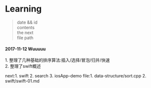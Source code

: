 # Learning

>date && id<br>
>contents<br>
>the next<br>
>file path

<h4>2017-11-12 Wuuuuu</h4>
1. 整理了几种基础的排序算法:插入/选择/冒泡/归并/快速<br>
2. 整理了swift概述

next:1. swift
     2. search
     3. iosApp-demo
file:1. data-structure/sort.cpp
     2. swift/swift-01.md
